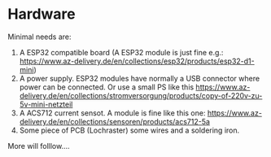 # Hardware
Minimal needs are:
1) A ESP32 compatible board (A ESP32 module is just fine e.g.: https://www.az-delivery.de/en/collections/esp32/products/esp32-d1-mini)
2) A power supply. ESP32 modules have normally a USB connector where power can be connected. Or use a small PS like this https://www.az-delivery.de/en/collections/stromversorgung/products/copy-of-220v-zu-5v-mini-netzteil
3) A ACS712 current sensot. A module is fine like this one: https://www.az-delivery.de/en/collections/sensoren/products/acs712-5a
4) Some piece of PCB (Lochraster) some wires and a soldering iron.


More will folllow....

